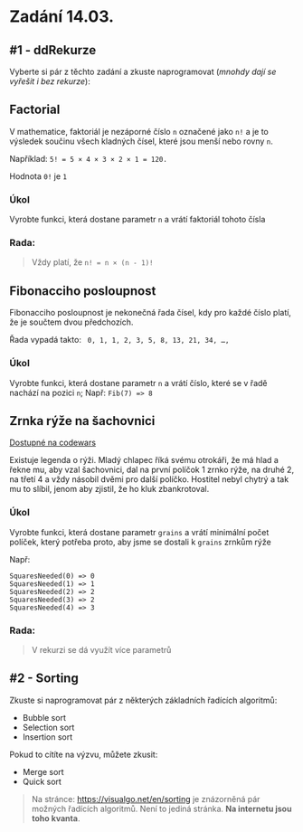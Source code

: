 ﻿# Zadání 14.03.
## #1 - ddRekurze
Vyberte si pár z těchto zadání a zkuste naprogramovat (*mnohdy dají se vyřešit i bez rekurze*):

Factorial
---
V mathematice, faktoriál je nezáporné číslo `n` označené jako `n!` a je to výsledek součinu všech kladných čísel, které jsou menší nebo rovny `n`.

Například: `5! = 5 × 4 × 3 × 2 × 1 = 120.`

Hodnota `0!` je `1`
### Úkol
Vyrobte funkci, která dostane parametr `n` a vrátí faktoriál tohoto čísla

### Rada:
>Vždy platí, že `n! = n × (n - 1)!`

Fibonacciho posloupnost
---
Fibonacciho posloupnost je nekonečná řada čísel, kdy pro každé číslo platí, že je součtem dvou předchozích.

Řada vypadá takto: ` 0, 1, 1, 2, 3, 5, 8, 13, 21, 34, …,`
### Úkol
Vyrobte funkci, která dostane parametr `n` a vrátí číslo, které se v řadě nachází na pozici `n`;
Např: `Fib(7) => 8`

Zrnka rýže na šachovnici
---
[Dostupné na codewars](https://www.codewars.com/kata/5b0d67c1cb35dfa10b0022c7)

Existuje legenda o rýži. Mladý chlapec říká svému otrokáři, že má hlad a řekne mu, aby vzal šachovnici, dal na první políčok 1 zrnko rýže, na druhé 2, na třetí 4 a vždy násobil dvěmi pro další políčko. Hostitel nebyl chytrý a tak mu to slíbil, jenom aby zjistil, že ho kluk zbankrotoval.

### Úkol
Vyrobte funkci, která dostane parametr `grains` a vrátí minimální počet políček, který potřeba proto, aby jsme se dostali k `grains` zrnkům rýže

Např: 
```
SquaresNeeded(0) => 0
SquaresNeeded(1) => 1
SquaresNeeded(2) => 2
SquaresNeeded(3) => 2
SquaresNeeded(4) => 3
``` 
### Rada:
>V rekurzi se dá využít více parametrů

## #2 - Sorting
Zkuste si naprogramovat pár z některých základních řadících algoritmů:
- Bubble sort
- Selection sort
- Insertion sort

Pokud to cítíte na výzvu, můžete zkusit:
- Merge sort
- Quick sort

>Na stránce: https://visualgo.net/en/sorting je znázorněná pár možných řadících algoritmů. Není to jediná stránka. **Na internetu jsou toho kvanta**.
